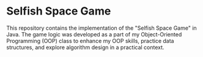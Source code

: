# Selfish Space Game

This repository contains the implementation of the "Selfish Space Game" in Java. The game logic was developed as a part of my Object-Oriented Programming (OOP) class to enhance my OOP skills, practice data structures, and explore algorithm design in a practical context.
